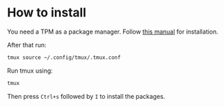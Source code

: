 # How to install

You need a TPM as a package manager. Follow [this manual](https://github.com/tmux-plugins/tpm) for installation.

After that run:

```bash
tmux source ~/.config/tmux/.tmux.conf
```

Run tmux using:

```bash
tmux
```

Then press `Ctrl+s` followed by `I` to install the packages.
